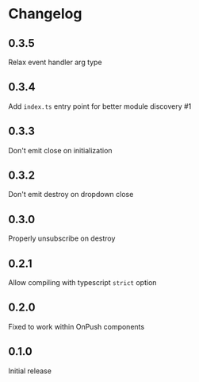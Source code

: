 # Changelog

## 0.3.5

Relax event handler arg type

## 0.3.4

Add `index.ts` entry point for better module discovery #1

## 0.3.3

Don't emit close on initialization

## 0.3.2

Don't emit destroy on dropdown close

## 0.3.0

Properly unsubscribe on destroy

## 0.2.1

Allow compiling with typescript `strict` option

## 0.2.0

Fixed to work within OnPush components

## 0.1.0

Initial release
